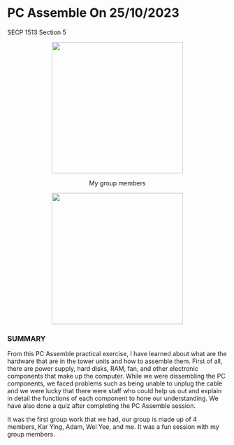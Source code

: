 # PC Assemble On 25/10/2023
SECP 1513 Section 5 
<p align="center">
    <img src="https://github.com/mavis-hql/PC-Assemble/assets/151108692/ffe1afb0-22d1-475e-a1ce-40f9d0f2b9b9" width="300">
</p>
<p align="center"> 
    My group members
</p>
<p align="center">
    <img src="https://github.com/mavis-hql/PC-Assemble/assets/151108692/27f25b6b-4756-4629-95c1-61a1e4c3002f" width="300">
</p>

### SUMMARY
<p>From this PC Assemble practical exercise, I have learned about what are the hardware that are in the tower units and how to assemble them. First of all, there are power supply, hard disks, RAM, fan, and other electronic components that make up the computer.  While we were dissembling the PC components, we faced problems such as being unable to unplug the cable and we were lucky that there were staff who could help us out and explain in detail the functions of each component to hone our understanding. We have also done a quiz after completing the PC Assemble session. 
</p>
<p>It was the first group work that we had, our group is made up of 4 members, Kar Ying, Adam, Wei Yee, and me. It was a fun session with my group members. </p>

